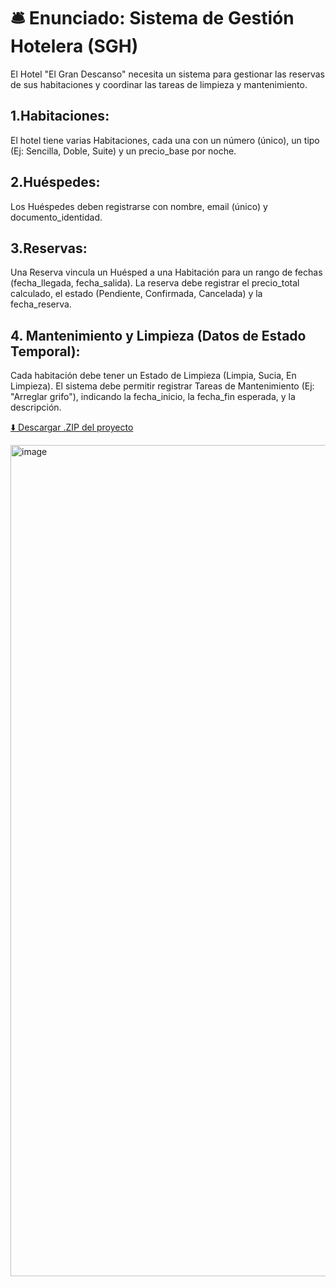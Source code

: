 # 🛎️ Enunciado: Sistema de Gestión Hotelera (SGH)
El Hotel "El Gran Descanso" necesita un sistema para gestionar las reservas de sus habitaciones y coordinar las tareas de limpieza y mantenimiento.
## 1.Habitaciones:
El hotel tiene varias Habitaciones, cada una con un número (único), un tipo (Ej: Sencilla, Doble, Suite) y un precio_base por noche.
## 2.Huéspedes:
Los Huéspedes deben registrarse con nombre, email (único) y documento_identidad.
## 3.Reservas:
Una Reserva vincula un Huésped a una Habitación para un rango de fechas (fecha_llegada, fecha_salida).
La reserva debe registrar el precio_total calculado, el estado (Pendiente, Confirmada, Cancelada) y la fecha_reserva.
## 4. Mantenimiento y Limpieza (Datos de Estado Temporal):
Cada habitación debe tener un Estado de Limpieza (Limpia, Sucia, En Limpieza).
El sistema debe permitir registrar Tareas de Mantenimiento (Ej: "Arreglar grifo"), indicando la fecha_inicio, la fecha_fin esperada, y la descripción.

[⬇️ Descargar .ZIP del proyecto]()

<img width="2560" height="1330" alt="image" src="https://github.com/user-attachments/assets/a1ea69af-140e-4fa9-9e03-ff1dfebec648" />
